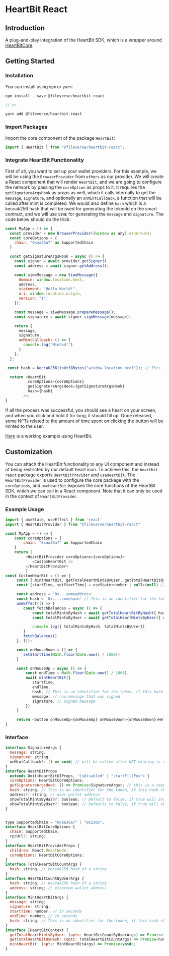 # HeartBit React

## Introduction

A plug-and-play integration of the HeartBit SDK, which is a wrapper around [HeartBitCore](https://github.com/fileverse/HeartBitSDK/tree/main/packages/heartbit-core).

## Getting Started

### Installation

You can install using `npm` or `yarn`:

```javascript
npm install --save @fileverse/heartbit-react

// or

yarn add @fileverse/heartbit-react
```

### Import Packages

Import the core component of the package `HeartBit`:

```javascript
import { HeartBit } from "@fileverse/heartbit-react";
```

### Integrate HeartBit Functionality

First of all, you want to set up your wallet providers. For this example, we will be using the `BrowserProvider` from `ethers` as our provider. We will create a React component that will render `HeartBit`, and we are going to configure the network by passing the `coreOption` as props to it. It requires the `getSignatureArgsHook` as props as well, which it calls internally to get the `message`, `signature`, and optionally an `onMintCallback`, a function that will be called after mint is completed. We would also define `hash` which is a keccak256 hash that will be used for generating the tokenId on the smart contract, and we will use `SIWE` for generating the `message` and `signature`. The code below should do the trick:

```javascript
const MyApp = () => {
  const provider = new BrowserProvider((window as any).ethereum);
  const coreOptions = {
    chain: "0xaa36a7" as SupportedChain
  }

  const getSignatureArgsHook = async () => {
    const signer = await provider.getSigner()
    const address = await signer.getAddress();

    const siweMessage = new SiweMessage({
      domain: window.location.host,
      address,
      statement: "Hello World!",
      uri: window.location.origin,
      version: "1",
    });

    const message = siweMessage.prepareMessage();
    const signature = await signer.signMessage(message);

    return {
      message,
      signature,
      onMintCallback: () => {
        console.log("Minted!")
      }
    };
  };

 const hash = keccak256(toUtf8Bytes("window.location.href")); // This is an identifier for the token, if this hash changes you mint a new token in that case

  return <HeartBit
          coreOptions={coreOptions}
          getSignatureArgsHook={getSignatureArgsHook}
          hash={hash}
        />;
}
```

If all the process was successful, you should see a heart on your screen, and when you click and hold it for long, it should fill up. Once released, some NFTs related to the amount of time spent on clicking the button will be minted to the user.

[Here](<(https://codesandbox.io/p/devbox/hearbit-example-cxr375)>) is a working example using HeartBit.

## Customization

You can attach the HeartBit functionality to any UI component and instead of being restricted by our default heart icon. To achieve this, the `heartbit-react` package exports `HeartBitProvider` and `useHeartBit`. The `HeartBitProvider` is used to configure the core package with the `coreOptions`, and `useHeartBit` exposes the core functions of the HeartBit SDK, which we can call in a React component. Note that it can only be used in the context of `HeartBitProvider`.

### Example Usage

```javascript
import { useState, useEffect } from 'react'
import { HeartBitProvider } from "@fileverse/heartbit-react"

const MyApp = () => {
    const coreOptions = {
        chain: "0xaa36a7" as SupportedChain
    }
    return (
         <HeartBitProvider coreOptions={coreOptions}>
            <CustomHeartBit />
         </HeartBitProvider>
         )
const CustomHearBit = () => {
     const { mintHeartBit, getTotalHeartMintsByUser, getTotalHeartBitByHash } = useHeartBit()
     const [startTime, setStartTime] = useState<number | null>(null) // should be in seconds

     const address = '0x...someaddress'
     const hash = '0x....somehash' // This is an identifier for the token, if this hash changes you mint a new token in that case
     useEffect(() => {
        const fetchBalances = async () => {
            const totalMintsByHash = await getTotalHeartBitByHash({ hash }); // Total Supply for a hash
            const totalMintsByUser = await getTotalHeartMintsByUser({ address, hash }); // Total mints for a user by hash

            console.log({ totalMintsByHash, totalMintsByUser})
        }
        fetchBalances()
     }, []);

     const onMouseDown = () => {
        setStartTime(Math.floor(Date.now() / 1000))
     }

     const onMouseUp = async () => {
         const endTime = Math.floor(Date.now() / 1000);
         await mintHeartBit({
            startTime,
            endTime,
            hash, // This is an identifier for the token, if this hash changes you mint a new token in that case
            message, // raw message that was signed
            signature, // signed message
         })
     }

     return <button onMouseUp={onMouseUp} onMouseDown={onMouseDown}>Hello World</button>
}
```

### Interface
```javascript
interface SignatureArgs {
  message: string;
  signature: string;
  onMintCallback?: () => void; // will be called after NFT minting is done
}
interface HeartBitProps
  extends Omit<HeartBitUIProps, "isDisabled" | "startFillPos"> {
  coreOptions: HeartBitCoreOptions;
  getSignatureArgsHook: () => Promise<SignatureArgs>; // this is a required hook, this allows to call sign message operation on the user wallet, must return SignatureArgs
  hash: string; // This is an identifier for the token, if this hash changes you mint a new token in that case
  address?: string; // user wallet address
  showTotalMintsByHash?: boolean; // Default to false, if true will show total mints for a hash to the right of component
  showTotalMintsByUser?: boolean; // Defaults to false, if true will show total mints by a user on a hash to right of the component
}


type SupportedChain = "0xaa36a7" | "0x2105";
interface HeartBitCoreOptions {
  chain: SupportedChain;
  rpcUrl?: string;
}
interface HeartBitProviderProps {
  children: React.ReactNode;
  coreOptions: HeartBitCoreOptions;
}
interface TotalHeartBitCountArgs {
  hash: string; // keccak256 hash of a string
}
interface HeartBitCountByUserArgs {
  hash: string; // keccak256 hash of a string
  address: string; // ethereum wallet address
}
interface MintHeartBitArgs {
  message: string;
  signature: string;
  startTime: number; // in seconds
  endTime: number; // in seconds
  hash: string; // This is an identifier for the token, if this hash changes you mint a new token in that case
}
interface IHeartBitContext {
  getTotalHeartMintsByUser: (opts: HeartBitCountByUserArgs) => Promise<number>;
  getTotalHeartBitByHash: (opts: TotalHeartBitCountArgs) => Promise<number>;
  mintHeartBit: (opts: MintHeartBitArgs) => Promise<void>;
}
```
